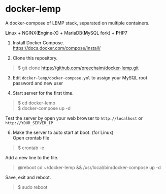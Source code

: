 # docker-lemp
A docker-compose of LEMP stack, separated on multiple containers.

**L**inux + NGINX(**E**ngine-X) + MariaDB(**M**ySQL fork) + **P**HP7

1. Install Docker Compose.  
https://docs.docker.com/compose/install/  

2. Clone this repository.  
> $ git clone https://github.com/preechaim/docker-lemp.git  

3. Edit `docker-lemp/docker-compose.yml` to assign your MySQL root password and new user  

4. Start server for the first time.  
> $ cd docker-lemp  
> $ docker-compose up -d  

  Test the server by open your web browser to `http://localhost` or `http://YOUR_SERVER_IP`

6. Make the server to auto start at boot. (for Linux)  
  Open crontab file  
> $ crontab -e  

  Add a new line to the file.  
> @reboot cd ~/docker-lemp && /usr/local/bin/docker-compose up -d  

  Save, exit and reboot.  
> $ sudo reboot  
